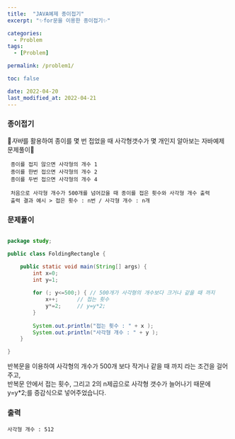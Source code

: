 ```yaml
---
title:  "JAVA예제 종이접기"
excerpt: "✨for문을 이용한 종이접기✨"

categories:
  - Problem
tags:
  - [Problem]

permalink: /problem1/

toc: false

date: 2022-04-20
last_modified_at: 2022-04-21
---
```

### 종이접기

💫*자바*를 활용하여 종이를 몇 번 접었을 때 사각형갯수가 몇 개인지 알아보는 자바예제 문제풀이💫

```
 종이를 접지 않으면 사각형의 개수 1
 종이를 한번 접으면 사각형의 개수 2
 종이를 두번 접으면 사각형의 개수 4

 처음으로 사각형 개수가 500개를 넘어갔을 때 종이를 접은 횟수와 사각형 개수 출력
 출력 결과 예시 > 접은 횟수 : n번 / 사각형 개수 : n개
```

### 문제풀이

```java

package study;

public class FoldingRectangle {

	public static void main(String[] args) {
		int x=0;  
		int y=1;  
		
		for (; y<=500;) { // 500개가 사각형의 개수보다 크거나 같을 때 까지
			x++;      // 접는 횟수 
			y*=2;     // y=y*2;
		}
		
		System.out.println("접는 횟수 : " + x );
		System.out.println("사각형 개수 : " + y );
	}

}

```

반복문을 이용하여 사각형의 개수가 500개 보다 작거나 같을 때 까지 라는 조건을 걸어주고,<br>
반복문 안에서 접는 횟수, 그리고 2의 n제곱으로 사각형 갯수가 늘어나기 때문에<br>y=y*2;를 증감식으로 넣어주었습니다.

### 출력
```
사각형 개수 : 512
```









